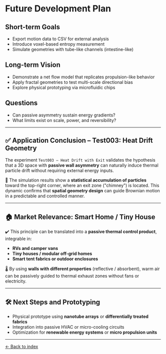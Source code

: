 # Future Development Plan

## Short-term Goals

- Export motion data to CSV for external analysis
- Introduce voxel-based entropy measurement
- Simulate geometries with tube-like channels (intestine-like)

## Long-term Vision

- Demonstrate a net flow model that replicates propulsion-like behavior
- Apply fractal geometries to test multi-scale directional bias
- Explore physical prototyping via microfluidic chips

## Questions

- Can passive asymmetry sustain energy gradients?
- What limits exist on scale, power, and reversibility?

---

## ✅ Application Conclusion – Test003: Heat Drift Geometry

The experiment `Test003 – Heat Drift with Exit` validates the hypothesis that a 3D space with **passive wall asymmetry** can naturally induce thermal particle drift without requiring external energy inputs.

🔬 The simulation results show a **statistical accumulation of particles** toward the top-right corner, where an exit zone ("chimney") is located. This dynamic confirms that **spatial geometry design** can guide Brownian motion in a predictable and controlled manner.

---

## 🏠 Market Relevance: Smart Home / Tiny House

✔️ This principle can be translated into a **passive thermal control product**, integrable in:

- **RVs and camper vans**
- **Tiny houses / modular off-grid homes**
- **Smart tent fabrics or outdoor enclosures**

🌡️ By using **walls with different properties** (reflective / absorbent), warm air can be passively guided to thermal exhaust zones without fans or electricity.

---

## 🛠️ Next Steps and Prototyping

- Physical prototype using **nanotube arrays** or **differentially treated fabrics**
- Integration into passive HVAC or micro-cooling circuits
- Optimization for **renewable energy systems** or **micro propulsion units**

---

[← Back to index](../index.md)
